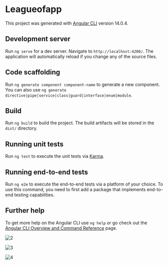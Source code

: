 # Leagueofapp

This project was generated with [Angular CLI](https://github.com/angular/angular-cli) version 14.0.4.

## Development server

Run `ng serve` for a dev server. Navigate to `http://localhost:4200/`. The application will automatically reload if you change any of the source files.

## Code scaffolding

Run `ng generate component component-name` to generate a new component. You can also use `ng generate directive|pipe|service|class|guard|interface|enum|module`.

## Build

Run `ng build` to build the project. The build artifacts will be stored in the `dist/` directory.

## Running unit tests

Run `ng test` to execute the unit tests via [Karma](https://karma-runner.github.io).

## Running end-to-end tests

Run `ng e2e` to execute the end-to-end tests via a platform of your choice. To use this command, you need to first add a package that implements end-to-end testing capabilities.

## Further help

To get more help on the Angular CLI use `ng help` or go check out the [Angular CLI Overview and Command Reference](https://angular.io/cli) page.

![2](https://user-images.githubusercontent.com/44211695/184043938-16dbee97-1852-4aa9-a36a-1f49e90639f1.png)


![3](https://user-images.githubusercontent.com/44211695/184043946-27b0e12f-e51c-47db-94c1-1ca8c094d52f.png)


![4](https://user-images.githubusercontent.com/44211695/184043950-bc4e10be-0a97-4a62-b24b-2b5d4cfda41d.png)
